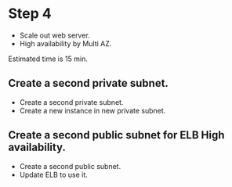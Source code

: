 # Step 4

* Scale out web server.
* High availability by Multi AZ.

Estimated time is 15 min.

## Create a second private subnet.

* Create a second private subnet.
* Create a new instance in new private subnet.

## Create a second public subnet for ELB High availability.

* Create a second public subnet.
* Update ELB to use it.
